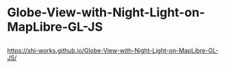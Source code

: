 # Globe-View-with-Night-Light-on-MapLibre-GL-JS
##
https://shi-works.github.io/Globe-View-with-Night-Light-on-MapLibre-GL-JS/
